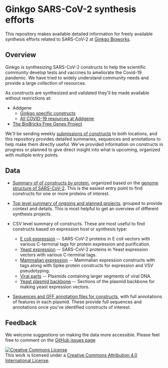# Ginkgo SARS-CoV-2 synthesis efforts

This repository makes available detailed information for freely available
synthesis efforts related to SARS-CoV-2 at [Ginkgo Bioworks](https://www.ginkgobioworks.com/).

## Overview

Ginkgo is synthesizing SARS-CoV-2 constructs to help the scientific community
develop tests and vaccines to ameliorate the Covid-19 pandemic. We have tried to
widely understand community needs and provide a large collection of resources.

As constructs are synthesized and validated they'll be made available
without restrictions at:

- Addgene
   - [Ginkgo specific constructs](https://www.addgene.org/Ginkgo_Bioworks/)
   - [All COVID-19 resources at Addgene](https://www.addgene.org/collections/covid-19-resources/)
- [The BioBricks Free Genes Project](https://biobricks.org/freegenes/)

We'll be sending weekly [submissions of constructs](./submissions) to both
locations, and this repository provides detailed summaries, sequences and
annotations to help make them directly useful. We've provided information on
constructs in progress or planned to give direct insight into what is upcoming,
organized with multiple entry points.

## Data

- [Summary of of constructs by protein](genome/ginkgo-covid-summary-by-protein.md), organized
  based on the [genome structure of SARS-CoV-2](https://www.nytimes.com/interactive/2020/04/03/science/coronavirus-genome-bad-news-wrapped-in-protein.html).
  This is the easiest entry point to find constructs for one or more proteins of
  interest.

- [Top level summary of ongoing and planned projects](./summary/ginkgo-covid-summary.csv),
  grouped to provide context and details. This is most helpful to get an
  overview of different synthesis projects.

- CSV level summary of constructs. These are most useful to find constructs
  based on expression host or synthesis type:
  - [E coli expression](./summary/ginkgo-covid-e-coli-expression.csv) --
    SARS-CoV-2 proteins in E coli vectors with various C-terminal tags for
    protein expression and purification.
  - [Yeast expression](./summary/ginkgo-covid-yeast-expression.csv) --
    SARS-CoV-2 proteins in Yeast expression vectors with various C-terminal
    tags.
  - [Mammalian expression](./summary/ginkgo-covid-mammalian-expression.csv) --
    Mammalian expression constructs with tags along with Spike protein
    constructs for expression and VSV pseudotyping.
  - [Viral parts](./summary/ginkgo-covid-viral-parts.csv) -- Plasmids containing
    larger segments of viral DNA.
  - [Yeast plasmid backbone](./summary/ginkgo-covid-yeast-backbone.csv) --
    Sections of the plasmid backbone for making yeast expression vectors.

- [Sequences and GFF annotation files for constructs](./sequences), with full
  annotations of features in each plasmid. These provide full sequences and
  annotations once you've identified constructs of interest.

## Feedback

We welcome suggestions on making the data more accessible. Please feel free to
comment on the [GitHub issues page](https://github.com/ginkgobioworks/sars-cov-2-synthesis/issues)

<a rel="license" href="http://creativecommons.org/licenses/by/4.0/"><img
alt="Creative Commons License" style="border-width:0"
src="https://i.creativecommons.org/l/by/4.0/88x31.png" /></a><br />This work is
licensed under a <a rel="license"
href="http://creativecommons.org/licenses/by/4.0/">Creative Commons Attribution
4.0 International License</a>.
